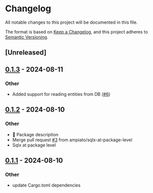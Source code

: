 # Changelog
All notable changes to this project will be documented in this file.

The format is based on [Keep a Changelog](https://keepachangelog.com/en/1.0.0/),
and this project adheres to [Semantic Versioning](https://semver.org/spec/v2.0.0.html).

## [Unreleased]

## [0.1.3](https://github.com/ampiato/ampiato/compare/ampiato-v0.1.2...ampiato-v0.1.3) - 2024-08-11

### Other
- Added support for reading entities from DB ([#6](https://github.com/ampiato/ampiato/pull/6))

## [0.1.2](https://github.com/ampiato/ampiato/compare/ampiato-v0.1.1...ampiato-v0.1.2) - 2024-08-10

### Other
- 📕 Package description
- Merge pull request [#3](https://github.com/ampiato/ampiato/pull/3) from ampiato/sqlx-at-package-level
- Sqlx at package level

## [0.1.1](https://github.com/ampiato/ampiato/compare/ampiato-v0.1.0...ampiato-v0.1.1) - 2024-08-10

### Other
- update Cargo.toml dependencies

